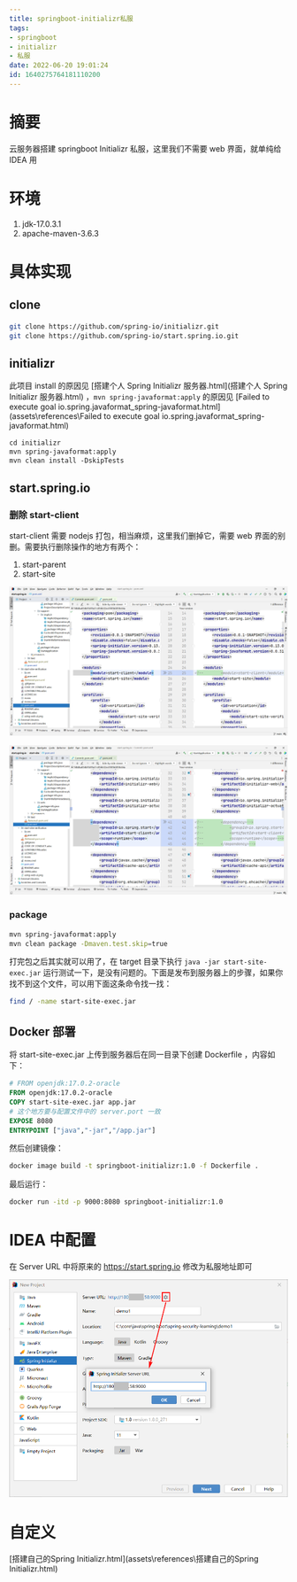 ```yaml
---
title: springboot-initializr私服
tags: 
- springboot
- initializr
- 私服
date: 2022-06-20 19:01:24
id: 1640275764181110200
---
```


# 摘要

云服务器搭建 springboot Initializr 私服，这里我们不需要 web 界面，就单纯给 IDEA 用

# 环境

1. jdk-17.0.3.1
2. apache-maven-3.6.3

# 具体实现

## clone

```sh
git clone https://github.com/spring-io/initializr.git
git clone https://github.com/spring-io/start.spring.io.git
```

## initializr

此项目 install 的原因见 [搭建个人 Spring Initializr 服务器.html](搭建个人 Spring Initializr 服务器.html) ，`mvn spring-javaformat:apply` 的原因见 [Failed to execute goal io.spring.javaformat_spring-javaformat.html](assets\references\Failed to execute goal io.spring.javaformat_spring-javaformat.html) 

```
cd initializr
mvn spring-javaformat:apply
mvn clean install -DskipTests
```

## start.spring.io

### 删除 start-client

start-client 需要 nodejs 打包，相当麻烦，这里我们删掉它，需要 web 界面的别删。需要执行删除操作的地方有两个：

1. start-parent
2. start-site

![image-20220620183946455](assets/images/image-20220620183946455.png)

![image-20220620184019729](assets/images/image-20220620184019729.png)

### package

```sh
mvn spring-javaformat:apply
mvn clean package -Dmaven.test.skip=true 
```

打完包之后其实就可以用了，在 target 目录下执行 `java -jar start-site-exec.jar` 运行测试一下，是没有问题的。下面是发布到服务器上的步骤，如果你找不到这个文件，可以用下面这条命令找一找：

```sh
find / -name start-site-exec.jar
```

## Docker 部署

将 start-site-exec.jar 上传到服务器后在同一目录下创建 Dockerfile ，内容如下：

```dockerfile
# FROM openjdk:17.0.2-oracle
FROM openjdk:17.0.2-oracle
COPY start-site-exec.jar app.jar
# 这个地方要与配置文件中的 server.port 一致
EXPOSE 8080
ENTRYPOINT ["java","-jar","/app.jar"]
```

然后创建镜像：

```sh
docker image build -t springboot-initializr:1.0 -f Dockerfile .
```

最后运行：

```sh
docker run -itd -p 9000:8080 springboot-initializr:1.0
```

# IDEA 中配置

在 Server URL 中将原来的 https://start.spring.io 修改为私服地址即可

![image-20220129111741503](assets/images/image-20220129111741503.png)

# 自定义

 [搭建自己的Spring Initializr.html](assets\references\搭建自己的Spring Initializr.html) 
